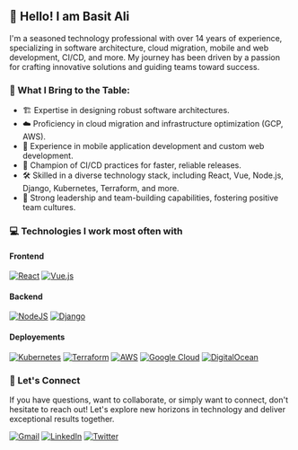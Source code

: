 ## 👋 Hello! I am Basit Ali

I'm a seasoned technology professional with over 14 years of experience, specializing in software architecture, cloud migration, mobile and web development, CI/CD, and more. My journey has been driven by a passion for crafting innovative solutions and guiding teams toward success.

### 💼 What I Bring to the Table:

- 🏗️ Expertise in designing robust software architectures.
- ☁️ Proficiency in cloud migration and infrastructure optimization (GCP, AWS).
- 📱 Experience in mobile application development and custom web development.
- 🚀 Champion of CI/CD practices for faster, reliable releases.
- 🛠️ Skilled in a diverse technology stack, including React, Vue, Node.js, Django, Kubernetes, Terraform, and more.
- 🤝 Strong leadership and team-building capabilities, fostering positive team cultures.

### 💻 Technologies I work most often with

#### Frontend

[![React](https://img.shields.io/badge/react-%2320232a.svg?style=for-the-badge&logo=react&logoColor=%2361DAFB)]()
[![Vue.js](https://img.shields.io/badge/vuejs-%2335495e.svg?style=for-the-badge&logo=vuedotjs&logoColor=%234FC08D)]()

#### Backend

[![NodeJS](https://img.shields.io/badge/node.js-6DA55F?style=for-the-badge&logo=node.js&logoColor=white)]()
[![Django](https://img.shields.io/badge/django-%23092E20.svg?style=for-the-badge&logo=django&logoColor=white)]()

#### Deployements

[![Kubernetes](https://img.shields.io/badge/kubernetes-%23326ce5.svg?style=for-the-badge&logo=kubernetes&logoColor=white)]()
[![Terraform](https://img.shields.io/badge/terraform-%235835CC.svg?style=for-the-badge&logo=terraform&logoColor=white)]()
[![AWS](https://img.shields.io/badge/AWS-%23FF9900.svg?style=for-the-badge&logo=amazon-aws&logoColor=white)]()
[![Google Cloud](https://img.shields.io/badge/GoogleCloud-%234285F4.svg?style=for-the-badge&logo=google-cloud&logoColor=white)]()
[![DigitalOcean](https://img.shields.io/badge/DigitalOcean-%230167ff.svg?style=for-the-badge&logo=digitalOcean&logoColor=white)]()

### 🌟 Let's Connect

If you have questions, want to collaborate, or simply want to connect, don't hesitate to reach out! Let's explore new horizons in technology and deliver exceptional results together.

[![Gmail](https://img.shields.io/badge/Gmail-D14836?style=for-the-badge&logo=gmail&logoColor=white)](mailto:basitali@mundia.dev)
[![LinkedIn](https://img.shields.io/badge/linkedin-%230077B5.svg?style=for-the-badge&logo=linkedin&logoColor=white)](https://www.linkedin.com/in/basitali/)
[![Twitter](https://img.shields.io/badge/Twitter-%231DA1F2.svg?style=for-the-badge&logo=Twitter&logoColor=white)](https://twitter.com/basitalimundia)
